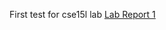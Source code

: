 First test for cse15l lab
[Lab Report 1](https://summera0318.github.io/cse15l-lab-reports/lab-report-1-week-0.html)